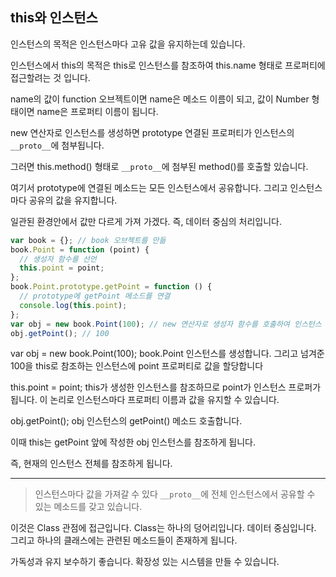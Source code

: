 ## this와 인스턴스

인스턴스의 목적은 인스턴스마다 고유 값을 유지하는데 있습니다.

인스턴스에서 this의 목적은 this로 인스턴스를 참조하여 this.name 형태로 프로퍼티에 접근할려는 것 입니다.

name의 값이 function 오브젝트이면 name은 메소드 이름이 되고, 값이 Number 형태이면 name은 프로퍼티 이름이 됩니다.

new 연산자로 인스턴스를 생성하면 prototype 연결된 프로퍼티가 인스턴스의 `__proto__`에 첨부됩니다.

그러면 this.method() 형태로 `__proto__`에 첨부된 method()를 호출할 있습니다.

여기서 prototype에 연결된 메소드는 모든 인스턴스에서 공유합니다. 그리고 인스턴스마다 공유의 값을 유지합니다.

일관된 환경안에서 값만 다르게 가져 가겠다. 즉, 데이터 중심의 처리입니다.

```js
var book = {}; // book 오브젝트를 만듦
book.Point = function (point) {
  // 생성자 함수를 선언
  this.point = point;
};
book.Point.prototype.getPoint = function () {
  // prototype에 getPoint 메소드를 연결
  console.log(this.point);
};
var obj = new book.Point(100); // new 연산자로 생성자 함수를 호출하여 인스턴스 생성
obj.getPoint(); // 100
```

var obj = new book.Point(100); book.Point 인스턴스를 생성합니다. 그리고 넘겨준 100을 this로 참조하는 인스턴스에 point 프로퍼티로 값을 할당합니다

this.point = point; this가 생성한 인스턴스를 참조하므로 point가 인스턴스 프로퍼가 됩니다. 이 논리로 인스턴스마다 프로퍼티 이름과 값을 유지할 수 있습니다.

obj.getPoint(); obj 인스턴스의 getPoint() 메소드 호출합니다.

이때 this는 getPoint 앞에 작성한 obj 인스턴스를 참조하게 됩니다.

즉, 현재의 인스턴스 전체를 참조하게 됩니다.

---

> 인스턴스마다 값을 가져갈 수 있다 `__proto__`에 전체 인스턴스에서 공유할 수 있는 메소드를 갖고 있습니다.

이것은 Class 관점에 접근입니다. Class는 하나의 덩어리입니다. 데이터 중심입니다. 그리고 하나의 클래스에는 관련된 메소드들이 존재하게 됩니다.

가독성과 유지 보수하기 좋습니다. 확장성 있는 시스템을 만들 수 있습니다.
